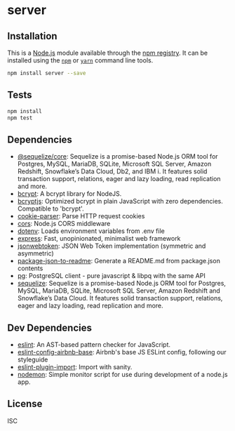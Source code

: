 # server



## Installation

This is a [Node.js](https://nodejs.org/) module available through the 
[npm registry](https://www.npmjs.com/). It can be installed using the 
[`npm`](https://docs.npmjs.com/getting-started/installing-npm-packages-locally)
or 
[`yarn`](https://yarnpkg.com/en/)
command line tools.

```sh
npm install server --save
```

## Tests

```sh
npm install
npm test
```

## Dependencies

- [@sequelize/core](https://ghub.io/@sequelize/core): Sequelize is a promise-based Node.js ORM tool for Postgres, MySQL, MariaDB, SQLite, Microsoft SQL Server, Amazon Redshift, Snowflake’s Data Cloud, Db2, and IBM i. It features solid transaction support, relations, eager and lazy loading, read replication and more.
- [bcrypt](https://ghub.io/bcrypt): A bcrypt library for NodeJS.
- [bcryptjs](https://ghub.io/bcryptjs): Optimized bcrypt in plain JavaScript with zero dependencies. Compatible to &#39;bcrypt&#39;.
- [cookie-parser](https://ghub.io/cookie-parser): Parse HTTP request cookies
- [cors](https://ghub.io/cors): Node.js CORS middleware
- [dotenv](https://ghub.io/dotenv): Loads environment variables from .env file
- [express](https://ghub.io/express): Fast, unopinionated, minimalist web framework
- [jsonwebtoken](https://ghub.io/jsonwebtoken): JSON Web Token implementation (symmetric and asymmetric)
- [package-json-to-readme](https://ghub.io/package-json-to-readme): Generate a README.md from package.json contents
- [pg](https://ghub.io/pg): PostgreSQL client - pure javascript &amp; libpq with the same API
- [sequelize](https://ghub.io/sequelize): Sequelize is a promise-based Node.js ORM tool for Postgres, MySQL, MariaDB, SQLite, Microsoft SQL Server, Amazon Redshift and Snowflake’s Data Cloud. It features solid transaction support, relations, eager and lazy loading, read replication and more.

## Dev Dependencies

- [eslint](https://ghub.io/eslint): An AST-based pattern checker for JavaScript.
- [eslint-config-airbnb-base](https://ghub.io/eslint-config-airbnb-base): Airbnb&#39;s base JS ESLint config, following our styleguide
- [eslint-plugin-import](https://ghub.io/eslint-plugin-import): Import with sanity.
- [nodemon](https://ghub.io/nodemon): Simple monitor script for use during development of a node.js app.

## License

ISC
